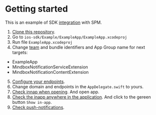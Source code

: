 #  Getting started
This is an example of SDK [integration](https://developers.mindbox.ru/docs/ios-sdk-integration) with SPM.

1. [Clone this repository](https://github.com/mindbox-cloud/ios-sdk/tree/feature/MBX-3197-ExampleAppSPM).
2. Go to `ios-sdk/Example/ExampleApp/ExampleApp.xcodeproj`
3. Run file `ExampleApp.xcodeproj`
4. Change [team](https://developers.mindbox.ru/docs/ios-get-keys) and bundle identifiers and App Group name for next targets:
  - ExampleApp
  - MindboxNotificationServiceExtension
  - MindboxNotificationContentExtension
5. [Configure your endpoints](https://developers.mindbox.ru/docs/add-ios-integration).
6. Change domain and endpoints in the `AppDelegate.swift` to yours. 
7. [Check innap when opening](https://help.mindbox.ru/docs/in-app-what-is). And open app.
8. [Check the inapp anywhere in the application](https://help.mindbox.ru/docs/in-app-location). And click to the gereen button `Show in-app`.
9. [Check push-notifications](https://developers.mindbox.ru/docs/mobile-push-check#%D0%BF%D1%80%D0%BE%D0%B2%D0%B5%D1%80%D0%B8%D1%82%D1%8C-%D1%87%D1%82%D0%BE-%D0%BC%D0%BE%D0%B1%D0%B8%D0%BB%D1%8C%D0%BD%D0%BE%D0%B5-push-%D1%83%D0%B2%D0%B5%D0%B4%D0%BE%D0%BC%D0%BB%D0%B5%D0%BD%D0%B8%D0%B5-%D0%BE%D1%82%D0%BF%D1%80%D0%B0%D0%B2%D0%BB%D1%8F%D0%B5%D1%82%D1%81%D1%8F).

